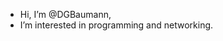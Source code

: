 - Hi, I’m @DGBaumann,
- I’m interested in programming and networking.

<!---
DGBaumann/DGBaumann is a ✨ special ✨ repository because its `README.md` (this file) appears on your GitHub profile.
You can click the Preview link to take a look at your changes.
--->
